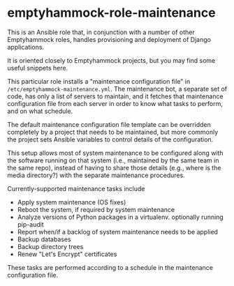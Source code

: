 # emptyhammock-role-maintenance

This is an Ansible role that, in conjunction with a number of other Emptyhammock
roles, handles provisioning and deployment of Django applications.

It is oriented closely to Emptyhammock projects, but you may find some useful
snippets here.

This particular role installs a "maintenance configuration file" in
`/etc/emptyhammock-maintenance.yml`.  The maintenance bot, a separate set of
code, has only a list of servers to maintain, and it fetches that maintenance
configuration file from each server in order to know what tasks to perform, and
on what schedule.

The default maintenance configuration file template can be overridden
completely by a project that needs to be maintained, but more commonly the
project sets Ansible variables to control details of the configuration.

This setup allows most of system maintenance to be configured along with the
software running on that system (i.e., maintained by the same team in the
same repo), instead of having to share those details (e.g., where is the
media directory?) with the separate maintenance procedures.

Currently-supported maintenance tasks include

* Apply system maintenance (OS fixes)
* Reboot the system, if required by system maintenance
* Analyze versions of Python packages in a virtualenv. optionally running pip-audit
* Report when/if a backlog of system maintenance needs to be applied
* Backup databases
* Backup directory trees
* Renew "Let's Encrypt" certificates

These tasks are performed according to a schedule in the maintenance
configuration file.
